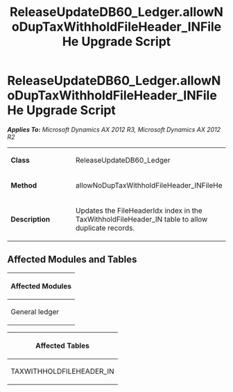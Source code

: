﻿---
title: ReleaseUpdateDB60_Ledger.allowNoDupTaxWithholdFileHeader_INFileHe Upgrade Script
TOCTitle: ReleaseUpdateDB60_Ledger.allowNoDupTaxWithholdFileHeader_INFileHe Upgrade Script
ms:assetid: b819fc6b-0006-8d42-b803-5767b51a420b
ms:mtpsurl: https://msdn.microsoft.com/en-us/library/JJ737062(v=AX.60)
ms:contentKeyID: 49710744
ms.date: 05/18/2015
mtps_version: v=AX.60
---

# ReleaseUpdateDB60\_Ledger.allowNoDupTaxWithholdFileHeader\_INFileHe Upgrade Script 


_**Applies To:** Microsoft Dynamics AX 2012 R3, Microsoft Dynamics AX 2012 R2_

<table>
<colgroup>
<col style="width: 50%" />
<col style="width: 50%" />
</colgroup>
<tbody>
<tr class="odd">
<td><p><strong>Class</strong></p></td>
<td><p>ReleaseUpdateDB60_Ledger</p></td>
</tr>
<tr class="even">
<td><p><strong>Method</strong></p></td>
<td><p>allowNoDupTaxWithholdFileHeader_INFileHe</p></td>
</tr>
<tr class="odd">
<td><p><strong>Description</strong></p></td>
<td><p>Updates the FileHeaderIdx index in the TaxWithholdFileHeader_IN table to allow duplicate records.</p></td>
</tr>
</tbody>
</table>


## Affected Modules and Tables

<table>
<colgroup>
<col style="width: 100%" />
</colgroup>
<thead>
<tr class="header">
<th><p>Affected Modules</p></th>
</tr>
</thead>
<tbody>
<tr class="odd">
<td><p>General ledger</p></td>
</tr>
</tbody>
</table>


<table>
<colgroup>
<col style="width: 100%" />
</colgroup>
<thead>
<tr class="header">
<th><p>Affected Tables</p></th>
</tr>
</thead>
<tbody>
<tr class="odd">
<td><p>TAXWITHHOLDFILEHEADER_IN</p></td>
</tr>
</tbody>
</table>

  


